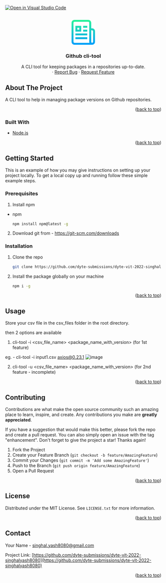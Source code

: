 [![Open in Visual Studio Code](https://classroom.github.com/assets/open-in-vscode-c66648af7eb3fe8bc4f294546bfd86ef473780cde1dea487d3c4ff354943c9ae.svg)](https://classroom.github.com/online_ide?assignment_repo_id=7951826&assignment_repo_type=AssignmentRepo)
<div id="top"></div>



<!-- PROJECT LOGO -->
<br />
<div align="center">
  <a href="https://github.com/github_username/repo_name">
    <img src="images/logo.png" alt="Logo" width="80" height="80">
  </a>

<h3 align="center">Github cli-tool</h3>

  <p align="center">
    A CLI tool for keeping packages in a repositories up-to-date.
    <br />
    ·
    <a href="https://github.com/dyte-submissions/dyte-vit-2022-singhalyash8080/issues">Report Bug</a>
    ·
    <a href="https://github.com/dyte-submissions/dyte-vit-2022-singhalyash8080/issues">Request Feature</a>
  </p>
</div>



<!-- ABOUT THE PROJECT -->
## About The Project

A CLI tool to help in managing package versions on Github repositories.

<p align="right">(<a href="#top">back to top</a>)</p>



### Built With

* [Node.js](https://nodejs.org/)

<p align="right">(<a href="#top">back to top</a>)</p>



<!-- GETTING STARTED -->
## Getting Started

This is an example of how you may give instructions on setting up your project locally.
To get a local copy up and running follow these simple example steps.

### Prerequisites

1. Install npm
* npm
  ```sh
  npm install npm@latest -g
  ```
2. Download git from - https://git-scm.com/downloads

### Installation

1. Clone the repo
   ```sh
   git clone https://github.com/dyte-submissions/dyte-vit-2022-singhalyash8080
   ```
2. Install the package globally on your machine
   ```sh
   npm i -g
   ```

<p align="right">(<a href="#top">back to top</a>)</p>



<!-- USAGE EXAMPLES -->
## Usage

Store your csv file in the csv_files folder in the root directory.

then 2 options are available

1. cli-tool -i <csv_file_name> <package_name_with_version> (for 1st feature)

eg. - cli-tool -i input1.csv axios@0.23.1
![image](https://user-images.githubusercontent.com/60805305/171470791-a6f9456b-a467-4792-a7e3-39ca8b89c233.png)

2. cli-tool -u <csv_file_name> <package_name_with_version> (for 2nd feature - incomplete)

<p align="right">(<a href="#top">back to top</a>)</p>

<!-- CONTRIBUTING -->
## Contributing

Contributions are what make the open source community such an amazing place to learn, inspire, and create. Any contributions you make are **greatly appreciated**.

If you have a suggestion that would make this better, please fork the repo and create a pull request. You can also simply open an issue with the tag "enhancement".
Don't forget to give the project a star! Thanks again!

1. Fork the Project
2. Create your Feature Branch (`git checkout -b feature/AmazingFeature`)
3. Commit your Changes (`git commit -m 'Add some AmazingFeature'`)
4. Push to the Branch (`git push origin feature/AmazingFeature`)
5. Open a Pull Request

<p align="right">(<a href="#top">back to top</a>)</p>



<!-- LICENSE -->
## License

Distributed under the MIT License. See `LICENSE.txt` for more information.

<p align="right">(<a href="#top">back to top</a>)</p>



<!-- CONTACT -->
## Contact

Your Name - singhal.yash8080@gmail.com

Project Link: [https://github.com/dyte-submissions/dyte-vit-2022-singhalyash8080](https://github.com/dyte-submissions/dyte-vit-2022-singhalyash8080)

<p align="right">(<a href="#top">back to top</a>)</p>



<!-- MARKDOWN LINKS & IMAGES -->
<!-- https://www.markdownguide.org/basic-syntax/#reference-style-links -->
[contributors-shield]: https://img.shields.io/github/contributors/github_username/repo_name.svg?style=for-the-badge
[contributors-url]: https://github.com/github_username/repo_name/graphs/contributors
[forks-shield]: https://img.shields.io/github/forks/github_username/repo_name.svg?style=for-the-badge
[forks-url]: https://github.com/github_username/repo_name/network/members
[stars-shield]: https://img.shields.io/github/stars/github_username/repo_name.svg?style=for-the-badge
[stars-url]: https://github.com/github_username/repo_name/stargazers
[issues-shield]: https://img.shields.io/github/issues/github_username/repo_name.svg?style=for-the-badge
[issues-url]: https://github.com/github_username/repo_name/issues
[license-shield]: https://img.shields.io/github/license/github_username/repo_name.svg?style=for-the-badge
[license-url]: https://github.com/github_username/repo_name/blob/master/LICENSE.txt
[linkedin-shield]: https://img.shields.io/badge/-LinkedIn-black.svg?style=for-the-badge&logo=linkedin&colorB=555
[linkedin-url]: https://linkedin.com/in/linkedin_username
[product-screenshot]: images/screenshot.png
